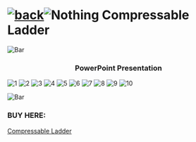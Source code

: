 # [![back](https://cdn.discordapp.com/emojis/887168885747511396?size=32)](https://dxrpy.github.io/Dxrpys-Garbage-Website)![`Nothing`](https://cdn.discordapp.com/attachments/584355797366997002/889386862916014090/nothing.png) Compressable Ladder

![`Bar`](https://cdn.discordapp.com/attachments/584355797366997002/889006586406772746/4M7IWwP.png)

<h3 style="text-align:center">PowerPoint Presentation</h3>

![1](https://user-images.githubusercontent.com/64295233/134757563-310cab7c-c2b3-41e2-9bc7-eba57f547834.png)
![2](https://user-images.githubusercontent.com/64295233/134757568-ecc4e22a-7ff0-49c7-b73e-45bc03f50ac2.png)
![3](https://user-images.githubusercontent.com/64295233/134757572-f9464b22-de9c-4a46-be6b-3428354c20ef.png)
![4](https://user-images.githubusercontent.com/64295233/134757574-26f37e0b-904b-49ca-aa8d-3787633bc911.png)
![5](https://user-images.githubusercontent.com/64295233/134757576-3c51a047-cbd7-43de-864b-4b358a4c35f8.png)
![6](https://user-images.githubusercontent.com/64295233/134757577-8b88a8b0-116a-45cd-bf91-690cf64879a3.png)
![7](https://user-images.githubusercontent.com/64295233/134757578-ffb846e0-8209-4040-a77d-41ffb62c899d.png)
![8](https://user-images.githubusercontent.com/64295233/134757581-ab0b46d4-0760-4c4b-9b64-c6784b7d68ec.png)
![9](https://user-images.githubusercontent.com/64295233/134757582-c566bf26-a144-4516-8f09-ca2fcd9d2a21.png)
![10](https://user-images.githubusercontent.com/64295233/134757583-48c609fe-d5ea-46dc-8762-0a100ccf9e0e.png)

![`Bar`](https://cdn.discordapp.com/attachments/584355797366997002/889006586406772746/4M7IWwP.png)

### BUY HERE:

<a href="https://accessworld.com.au/products/copy-of-indalex-pro-series-aluminium-single-ladder-3m-10f">Compressable Ladder</a>
